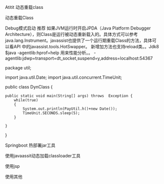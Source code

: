 Atitit 动态重载class

动态重载Class

Debug模式启动 推荐
如果JVM运行时开启JPDA（Java Platform Debugger Architecture），则Class是运行被动态重新载入的。具体方式可以参考java.lang.Instrument。javassist也提供了一个运行期重载Class的方法，具体可以看API 中的javassist.tools.HotSwapper。
新增加方法也支持reload类。。Jdk8
$java -agentlib:hprof=help 用来性能分析。。
-agentlib:jdwp=transport=dt_socket,suspend=y,address=localhost:54367

package util;

import java.util.Date;
import java.util.concurrent.TimeUnit;

public class DynClass {
	
	public static void main(String[] args) throws  Exception {
		while(true)
		{
			System.out.println(PayUtil.h()+new Date());
			TimeUnit.SECONDS.sleep(5);
		}

	}
	
	
}

Springboot 热部署jar工具

使用javaassit动态加载classloader工具

使用jsp

使用其他
